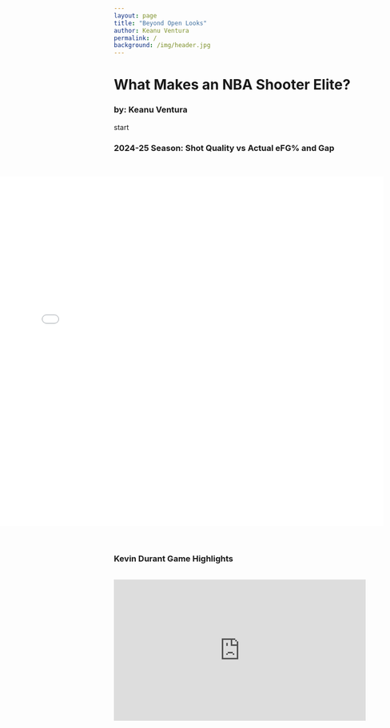 ```yaml
---
layout: page
title: "Beyond Open Looks"
author: Keanu Ventura
permalink: /
background: /img/header.jpg
---
```


# What Makes an NBA Shooter Elite? 

### by: Keanu Ventura

start

### 2024-25 Season: Shot Quality vs Actual eFG% and Gap

<div style="width: 100vw; position: relative; left: 50%; right: 50%; margin-left: -50vw; transform: translateX(0); padding: 2rem 0;">
  <iframe 
    src="{{ site.baseurl }}/img/all_players_bar.html"
    width="80%" 
    height="700" 
    style="border: none; display: block;"
    title="Interactive Shot Quality Plot">
  </iframe>
</div>

### Kevin Durant Game Highlights

<div style="position: relative; padding-bottom: 56.25%; height: 0; overflow: hidden; margin: 2rem 0;">
  <iframe 
    src="https://www.youtube.com/embed/FJL6cG9QoFU" 
    frameborder="0" 
    allowfullscreen 
    style="position: absolute; top: 0; left: 0; width: 100%; height: 100%;">
  </iframe>
</div>
